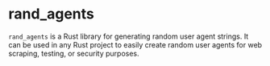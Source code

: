 # rand_agents
`rand_agents` is a Rust library for generating random user agent strings. It can be used in any Rust project to easily create random user agents for web scraping, testing, or security purposes.
